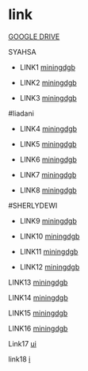 # link


[GOOGLE DRIVE](https://www.techspot.com/downloads/downloadnowfile/5358/?evp=9a27d4d382cf749878ff5786322ddd60&file=10037)

SYAHSA


* LINK1 [miningdgb](https://oi251.dood.video/u5kjxqupqtelsdgge73fyokaixy7q22b7tjpb4yr3xcaypkmc7sixkbsgfmq/syahsya.mp4?token=m3i8t5e1hq6uqlp1t2gv56f3&expiry=1690925144364)


* LINK2 [miningdgb](https://de660ko.dood.video/u5kjzpepqtelsdgge7acaoafjofkwwwr3js4msjiilsmvq456eawqeez2qiq/Syahsya.mp4?token=e9tr3z3bfnfwh8wj2jtblk54&expiry=1690925274284)


* LINK3 [miningdgb](https://ior159p.dood.video/u5kj3qepqtelsdgge76v4ia4d32imkpy32d5ihn24heicstikwzqya6t56vq/Syahsya_Colmek_Manjah_Lepas_Busana_Show.mp4?token=z8v81gsni8kaxhm85j00igmi&expiry=1690925470681)




#liadani



* LINK4 [miningdgb](https://pc537ve.dood.video/u5kj72ix63f3sdgge65c4jaslgrnb63cjmldt5gmfvkyvleedgfq74eehhsa/LIADANI_MEKINYA_LAWAN_MESIN.mp4?token=u3xfub6fdy79jg2g1fabaaim&expiry=1690926039758)


* LINK5 [miningdgb](https://cd469p.dood.video/u5kj7lax63f3sdgge7jscocgifkkdzzeqxg32ctfrevmajmauixym4wcgk6a/TANTE_LIADANI_OMEK_PAKE_MESIN_DILDO_-_DoodStream.mp4?token=8bh1fr5l1z30n2phjv2764z8&expiry=1690926126274)


* LINK6 [miningdgb](https://fro194i.dood.video/u5kjzgax63f3sdgge4mcen2flls2zsqwncmm4owfefecfeexzlec7rylowsq/Bokep_Indo_Miss_Pascol_Liadani_Dildo_Mesin_sampe_Crot.mp4?token=g693w0u98z42a2f5ugx1e7xp&expiry=1690926234673)


* LINK7 [miningdgb](https://fro194i.dood.video/u5kjzgax63f3sdgge4mcen2flls2zsqwncmm4owfefecfeexzlec7rylowsq/Bokep_Indo_Miss_Pascol_Liadani_Dildo_Mesin_sampe_Crot.mp4?token=g693w0u98z42a2f5ugx1e7xp&expiry=1690926234673)


* LINK8 [miningdgb](https://fro194i.dood.video/u5kjzgax63f3sdgge4mcen2flls2zsqwncmm4owfefecfeexzlec7rylowsq/Bokep_Indo_Miss_Pascol_Liadani_Dildo_Mesin_sampe_Crot.mp4?token=g693w0u98z42a2f5ugx1e7xp&expiry=1690926234673)


#SHERLYDEWI


* LINK9 [miningdgb](https://lo475mo.dood.video/u5kj6qzu5hf3sdgge4pc6oa6lwvbhdjbikvipesgw3nyiexh2d6azkjfeuxa/SHERLY_DEWI_CALISTA_VS_OJOL_KURUNG_OTONG_JUMBO._NEW.mp4?token=y1ktfxg00l9ajg0oo6s4ikvi&expiry=1690926948701)


* LINK10 [miningdgb](https://lo475mo.dood.video/u5kj6qzu5hf3sdgge4pc6oa6lwvbhdjbikvipesgw3nyiexh2d6azkjfeuxa/SHERLY_DEWI_CALISTA_VS_OJOL_KURUNG_OTONG_JUMBO._NEW.mp4?token=y1ktfxg00l9ajg0oo6s4ikvi&expiry=1690926948701)


* LINK11 [miningdgb](https://cd566ll.dood.video/u5kj7ixlo7elsdgge6mdgzcadasrgczh4gcffzm76eim5exou6mayvl4oizq/Bokep_Indo_Ngentot_Bareng_Pacar_Sambil_Live_Crot_Dalem_Nih_-_DoodStream.mp4?token=tb7harx1572v0tx3qewesz8x&expiry=1690927175832)


* LINK12 [miningdgb](https://doe467l.dood.video/u5kj7c7lo7elsdgge7fcymial3ypedf4f26tl6onbb5dbb6klz5zehfygrsa/BABANG_OJOL_SANGE,_BEB_SHERLY_PENGEN_DIMANJA._PASS_EUEKUY.mp4?token=ldr089qj2h1qi225fcg0nsjh&expiry=1690927278354)


LINK13 [miningdgb](https://tsk652sb.dood.video/u5kjylrs5hf3sdgge64vylcdcbzbktpz7gf2w5ycm666eiijqxinrwtqrjnq/Live2002-01-544-1.mp4.mp4?token=paf7h69alqabg5ryxcrxrsy1&expiry=1690927521486)


LINK14 [miningdgb](https://x512do.dood.video/u5kj6rju5hf3sdgge4uc6iceiqd5yuie6suv3o7c7m7cikgbyauj7qwp54oa/Prank_Ojol_tele@kudaku_-_DoodStream_19.mp4?token=d5awn7ctjbz9sj0l9zjoug1v&expiry=1690927614706)


LINK15 [miningdgb](https://fl466op.dood.video/u5kj7d7lo7elsdgge72cyiazljrej67pqf7c7cu3az6sa5gdctx3qtlmdica/prank_security_hotel_part_1.mp4?token=tvnz2jhsr2hbaibr3oown31s&expiry=1690927691518)


LINK16 [miningdgb](https://cc516rd.dood.video/u5kj7dxlo7elsdgge72cyjyujwej6tyiwdrqou6shfkxhckpl5clccm5ijua/prank_security_hotel_part_2.mp4?token=a0zh0mr342v33hu8vxnbyn3g&expiry=1690927800665)

Link17 [ui](https://cc516rd.dood.video/u5kj7dxlo7elsdgge72cyjyujwej6tyiwdrqou6shfkxhckpl5clccm5ijua/prank_security_hotel_part_2.mp4?token=a0zh0mr342v33hu8vxnbyn3g&expiry=1690927800665)

link18 [i](https://fo242l.dood.video/u5kj3ehlo7elsdgge4ndgmi5ld4xd6jdap3uscfrwkcqmdpb3dvmary64jhq/Sherly_Dewi.mp4?token=ku3jexxrntsur4rz647a3a9i&expiry=1690928054473)

